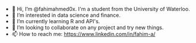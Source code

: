 - 👋 Hi, I’m @fahimahmed0x. I'm a student from the University of Waterloo.
- 👀 I’m interested in data science and finance.
- 🌱 I’m currently learning R and API's.
- 💞️ I’m looking to collaborate on any project and try new things.
- 📫 How to reach me: https://www.linkedin.com/in/fahim-a/

<!---
fahimahmed0x/fahimahmed0x is a ✨ special ✨ repository because its `README.md` (this file) appears on your GitHub profile.
You can click the Preview link to take a look at your changes.
--->
